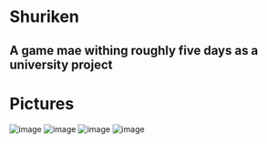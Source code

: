 # **Shuriken**

## A game mae withing roughly five days as a university project

# Pictures
![image](https://github.com/user-attachments/assets/50692cda-a3bb-4cec-906b-fb730017e17c)
![image](https://github.com/user-attachments/assets/125a4f97-ff37-46d4-bc84-a4b8d019df19)
![image](https://github.com/user-attachments/assets/31009b98-c267-4281-abfc-a211a2f5f28d)
![image](https://github.com/user-attachments/assets/eb9e72a9-4e77-459a-8e17-66a6230eac95)

